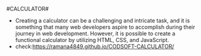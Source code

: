 #CALCULATOR#
- Creating a calculator can be a challenging and intricate task, and it is something that many web developers aspire to accomplish during their journey in web development. However, it is possible to create a functional calculator by utilizing HTML, CSS, and JavaScript.
- check:https://ramana4849.github.io/CODSOFT-CALCULATOR/
